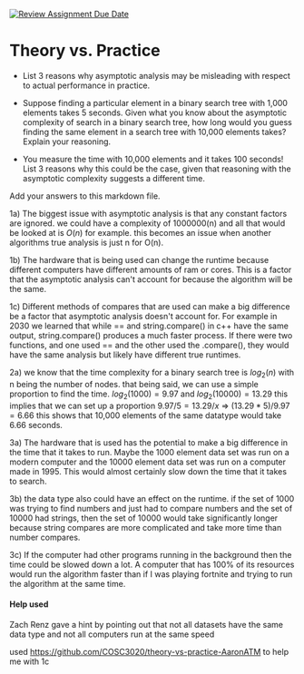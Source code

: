 [![Review Assignment Due Date](https://classroom.github.com/assets/deadline-readme-button-24ddc0f5d75046c5622901739e7c5dd533143b0c8e959d652212380cedb1ea36.svg)](https://classroom.github.com/a/FgMJElkj)
# Theory vs. Practice

- List 3 reasons why asymptotic analysis may be misleading with respect to
  actual performance in practice.
  

- Suppose finding a particular element in a binary search tree with 1,000
  elements takes 5 seconds. Given what you know about the asymptotic complexity
  of search in a binary search tree, how long would you guess finding the same
  element in a search tree with 10,000 elements takes? Explain your reasoning.


- You measure the time with 10,000 elements and it takes 100 seconds! List 3
  reasons why this could be the case, given that reasoning with the asymptotic
  complexity suggests a different time.

Add your answers to this markdown file.

1a) The biggest issue with asymptotic analysis is that any constant factors are ignored. we could have a complexity of 1000000(n) and all that would be looked at is $O(n)$ for example. this becomes an issue when another algorithms true analysis is just n for O(n).

1b) The hardware that is being used can change the runtime because different computers have different amounts of ram or cores. This is a factor that the asymptotic analysis can't account for because the algorithm will be the same.

1c)  Different methods of compares that are used can make a big difference be a factor that asymptotic analysis doesn't account for. For example in 2030 we learned that while == and string.compare() in c++ have the same output, string.compare() produces a much faster process. If there were two functions, and one used == and the other used the .compare(), they would have the same analysis but likely have different true runtimes.

2a) we know that the time complexity for a binary search tree is $log_2 (n)$ with n being the number of nodes. that being said, we can use a simple proportion to find the time. $log_2 (1000) = 9.97$ and $log_2 (10000) = 13.29$ this implies that we can set up a proportion $9.97/5 = 13.29/x$ => $(13.29 * 5)/ 9.97 = 6.66$ this shows that 10,000 elements of the same datatype would take 6.66 seconds.

3a) The hardware that is used has the potential to make a big difference in the time that it takes to run. Maybe the 1000 element data set was run on a modern computer and the 10000 element data set was run on a computer made in 1995. This would almost certainly slow down the time that it takes to search.

3b) the data type also could have an effect on the runtime. if the set of 1000 was trying to find numbers and just had to compare numbers and the set of 10000 had strings, then the set of 10000 would take significantly longer because string compares are more complicated and take more time than number compares.

3c) If the computer had other programs running in the background then the time could be slowed down a lot. A computer that has 100% of its resources would run the algorithm faster than if I was playing fortnite and trying to run the algorithm at the same time.




#### Help used
Zach Renz gave a hint by pointing out that not all datasets have the same data type and not all computers run at the same speed

used https://github.com/COSC3020/theory-vs-practice-AaronATM to help me with 1c
